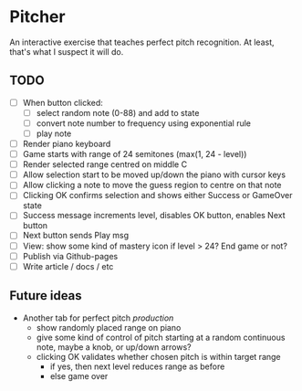 # Pitcher

An interactive exercise that teaches perfect pitch recognition. At least, that's what I suspect it will do.

## TODO
* [ ] When button clicked:
  * [ ] select random note (0-88) and add to state
  * [ ] convert note number to frequency using exponential rule
  * [ ] play note
* [ ] Render piano keyboard
* [ ] Game starts with range of 24 semitones (max(1, 24 - level))
* [ ] Render selected range centred on middle C
* [ ] Allow selection start to be moved up/down the piano with cursor keys
* [ ] Allow clicking a note to move the guess region to centre on that note
* [ ] Clicking OK confirms selection and shows either Success or GameOver state
* [ ] Success message increments level, disables OK button, enables Next button
* [ ] Next button sends Play msg
* [ ] View: show some kind of mastery icon if level > 24? End game or not?
* [ ] Publish via Github-pages
* [ ] Write article / docs / etc

## Future ideas
* Another tab for perfect pitch *production*
  * show randomly placed range on piano
  * give some kind of control of pitch starting at a random continuous note, maybe a knob, or up/down arrows?
  * clicking OK validates whether chosen pitch is within target range
    * if yes, then next level reduces range as before
    * else game over
